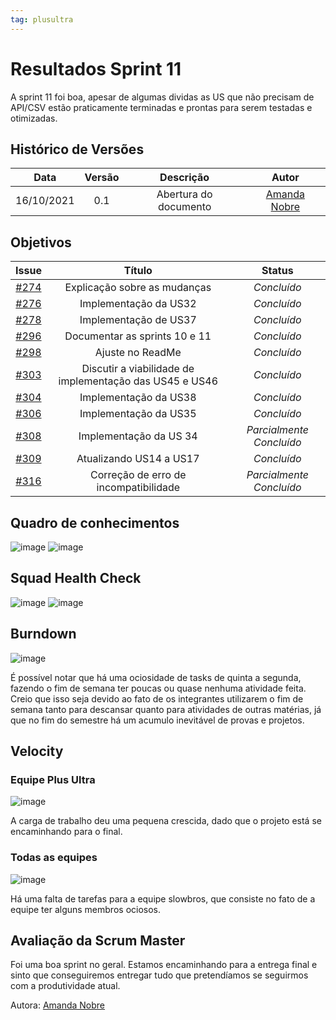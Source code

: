 ```yaml
---
tag: plusultra
---
```

# Resultados Sprint 11

A sprint 11 foi boa, apesar de algumas dividas as US que não precisam de API/CSV estão praticamente terminadas e prontas para serem testadas e otimizadas.

## Histórico de Versões

| Data       | Versão | Descrição                      | Autor             |
| :--------: | :----: | :----------:                   | :---------------: |
| 16/10/2021 |  0.1   | Abertura do documento | [Amanda Nobre](https://github.com/AmandaNbr)|

## Objetivos

|  Issue  |                   Título                  |              Status             | 
|:-------:|:-----------------------------------------:|:-------------------------------:|
| [#274](https://github.com/fga-eps-mds/2021-1-Bot/issues/274) | Explicação sobre as mudanças | _Concluído_ |
| [#276](https://github.com/fga-eps-mds/2021-1-Bot/issues/276) | Implementação da US32 | _Concluído_ |
| [#278](https://github.com/fga-eps-mds/2021-1-Bot/issues/278) | Implementação de US37 | _Concluído_ |
| [#296](https://github.com/fga-eps-mds/2021-1-Bot/issues/272) | Documentar as sprints 10 e 11 | _Concluído_ |
| [#298](https://github.com/fga-eps-mds/2021-1-Bot/issues/278) | Ajuste no ReadMe | _Concluído_ |
| [#303](https://github.com/fga-eps-mds/2021-1-Bot/issues/303) | Discutir a viabilidade de implementação das US45 e US46 | _Concluído_ |
| [#304](https://github.com/fga-eps-mds/2021-1-Bot/issues/304) | Implementação da US38 | _Concluído_ |
| [#306](https://github.com/fga-eps-mds/2021-1-Bot/issues/306) | Implementação da US35 | _Concluído_ |
| [#308](https://github.com/fga-eps-mds/2021-1-Bot/issues/308) | Implementação da US 34 | _Parcialmente Concluído_ |
| [#309](https://github.com/fga-eps-mds/2021-1-Bot/issues/309) | Atualizando US14 a US17 | _Concluído_ |
| [#316](https://github.com/fga-eps-mds/2021-1-Bot/issues/316) | Correção de erro de incompatibilidade | _Parcialmente Concluído_ |

## Quadro de conhecimentos

![image](https://user-images.githubusercontent.com/44625056/137602643-9a88986f-4eed-4347-b69c-fb3730e2adbe.png)
![image](https://user-images.githubusercontent.com/44625056/133852493-a062d35b-9892-4e88-a3c1-142637f31057.png)

## Squad Health Check

![image](https://user-images.githubusercontent.com/44625056/137602648-3471d675-a13b-48bd-8473-fc3587145598.png)
![image](https://user-images.githubusercontent.com/44625056/133852652-dc0871bb-ebc4-46d5-a851-0f81853e5c25.png)

## Burndown

![image](https://user-images.githubusercontent.com/44625056/137602668-f439c483-a09e-458c-a5dd-a7c501e7be37.png)

É possível notar que há uma ociosidade de tasks de quinta a segunda, fazendo o fim de semana ter poucas ou quase nenhuma atividade feita. Creio que isso seja devido ao fato de os integrantes utilizarem o fim de semana tanto para descansar quanto para atividades de outras matérias, já que no fim do semestre há um acumulo inevitável de provas e projetos. 

## Velocity 

### Equipe Plus Ultra

![image](https://user-images.githubusercontent.com/44625056/137602716-95779631-45d1-4e41-ac7f-d1d0c2b090f9.png)

A carga de trabalho deu uma pequena crescida, dado que o projeto está se encaminhando para o final.

### Todas as equipes

![image](https://user-images.githubusercontent.com/44625056/137602720-a24d6e63-538f-4032-b1e6-0a2c55f36043.png)

Há uma falta de tarefas para a equipe slowbros, que consiste no fato de a equipe ter alguns membros ociosos.

## Avaliação da Scrum Master

Foi uma boa sprint no geral. Estamos encaminhando para a entrega final e sinto que conseguiremos entregar tudo que pretendíamos se seguirmos com a produtividade atual.

Autora: [Amanda Nobre](https://github.com/AmandaNbr)